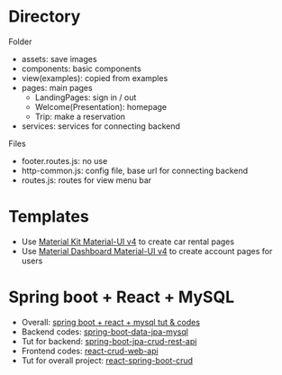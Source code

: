 # Directory

Folder

- assets: save images
- components: basic components
- view(examples): copied from examples
- pages: main pages
  - LandingPages: sign in / out
  - Welcome(Presentation): homepage
  - Trip: make a reservation
- services: services for connecting backend

Files

- footer.routes.js: no use
- http-common.js: config file, base url for connecting backend
- routes.js: routes for view menu bar

# Templates

- Use [Material Kit Material-UI v4](https://www.creative-tim.com/product/material-kit-material-ui-v4) to create car rental pages
- Use [Material Dashboard Material-UI v4](https://www.creative-tim.com/product/material-dashboard-material-ui-v4) to create account pages for users

# Spring boot + React + MySQL

- Overall: [spring boot + react + mysql tut & codes](https://www.githubcode.com/spring-boot-react-project-github/#Springboot_React_MySQL)
- Backend codes: [spring-boot-data-jpa-mysql](https://github.com/bezkoder/spring-boot-data-jpa-mysql)
- Tut for backend: [spring-boot-jpa-crud-rest-api](https://www.bezkoder.com/spring-boot-jpa-crud-rest-api/)
- Frontend codes: [react-crud-web-api](https://github.com/bezkoder/react-crud-web-api)
- Tut for overall project: [react-spring-boot-crud](https://www.bezkoder.com/react-spring-boot-crud/)

